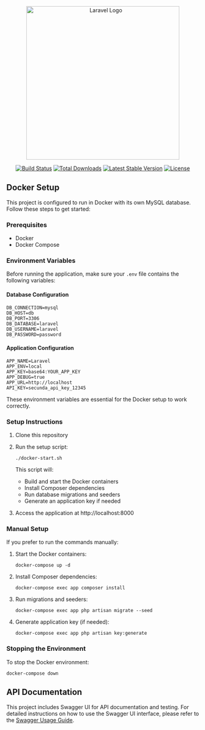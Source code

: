 <p align="center"><a href="https://laravel.com" target="_blank"><img src="https://raw.githubusercontent.com/laravel/art/master/logo-lockup/5%20SVG/2%20CMYK/1%20Full%20Color/laravel-logolockup-cmyk-red.svg" width="400" alt="Laravel Logo"></a></p>

<p align="center">
<a href="https://github.com/laravel/framework/actions"><img src="https://github.com/laravel/framework/workflows/tests/badge.svg" alt="Build Status"></a>
<a href="https://packagist.org/packages/laravel/framework"><img src="https://img.shields.io/packagist/dt/laravel/framework" alt="Total Downloads"></a>
<a href="https://packagist.org/packages/laravel/framework"><img src="https://img.shields.io/packagist/v/laravel/framework" alt="Latest Stable Version"></a>
<a href="https://packagist.org/packages/laravel/framework"><img src="https://img.shields.io/packagist/l/laravel/framework" alt="License"></a>
</p>

## Docker Setup

This project is configured to run in Docker with its own MySQL database. Follow these steps to get started:

### Prerequisites

- Docker
- Docker Compose

### Environment Variables

Before running the application, make sure your `.env` file contains the following variables:

#### Database Configuration
```
DB_CONNECTION=mysql
DB_HOST=db
DB_PORT=3306
DB_DATABASE=laravel
DB_USERNAME=laravel
DB_PASSWORD=password
```

#### Application Configuration
```
APP_NAME=Laravel
APP_ENV=local
APP_KEY=base64:YOUR_APP_KEY
APP_DEBUG=true
APP_URL=http://localhost
API_KEY=secunda_api_key_12345
```

These environment variables are essential for the Docker setup to work correctly.

### Setup Instructions

1. Clone this repository
2. Run the setup script:
   ```
   ./docker-start.sh
   ```

   This script will:
   - Build and start the Docker containers
   - Install Composer dependencies
   - Run database migrations and seeders
   - Generate an application key if needed

3. Access the application at http://localhost:8000

### Manual Setup

If you prefer to run the commands manually:

1. Start the Docker containers:
   ```
   docker-compose up -d
   ```

2. Install Composer dependencies:
   ```
   docker-compose exec app composer install
   ```

3. Run migrations and seeders:
   ```
   docker-compose exec app php artisan migrate --seed
   ```

4. Generate application key (if needed):
   ```
   docker-compose exec app php artisan key:generate
   ```

### Stopping the Environment

To stop the Docker environment:
```
docker-compose down
```

## API Documentation

This project includes Swagger UI for API documentation and testing. For detailed instructions on how to use the Swagger UI interface, please refer to the [Swagger Usage Guide](SWAGGER_USAGE_GUIDE.md).
